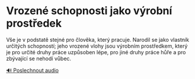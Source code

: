 # Vrozené schopnosti jako výrobní prostředek

<speak>
<prosody rate="95%" pitch="+0%">
<emphasis level="moderate">Vše je v podstatě stejné pro člověka, který pracuje.</emphasis>
<break time="300ms"/>
<emphasis level="strong">Narodil se jako vlastník určitých schopností; jeho vrozené vlohy jsou výrobním prostředkem, který je pro určité druhy práce uzpůsoben lépe, pro jiné druhy práce hůře a pro zbývající se nehodí vůbec.</emphasis>
</prosody>
</speak>

[🔊 Poslechnout audio](/data/7-paragraphs/audio/chapter_49/para_009-Ve-je-v-podstat-stejn-pro-lovka-kter-pracuj.mp3) 